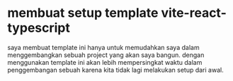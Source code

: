 # membuat setup template vite-react-typescript

saya membuat template ini hanya untuk memudahkan saya dalam menggembangkan sebuah project yang akan saya bangun. dengan menggunakan template ini akan lebih mempersingkat waktu dalam penggembangan sebuah karena kita tidak lagi melakukan setup dari awal.
